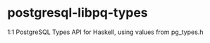 postgresql-libpq-types
======================

1:1 PostgreSQL Types API for Haskell, using values from pg_types.h 